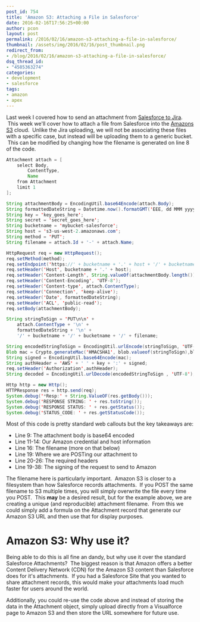 ```yaml
---
post_id: 754
title: 'Amazon S3: Attaching a File in Salesforce'
date: 2016-02-16T17:56:25+00:00
author: pcon
layout: post
permalink: /2016/02/16/amazon-s3-attaching-a-file-in-salesforce/
thumbnail: /assets/img/2016/02/16/post_thumbnail.png
redirect_from:
- /blog/2016/02/16/amazon-s3-attaching-a-file-in-salesforce/
dsq_thread_id:
- "4585363274"
categories:
- development
- salesforce
tags:
- amazon
- apex
---
```

Last week I covered how to send an attachment from [Salesforce to Jira](http://blog.deadlypenguin.com/blog/2016/02/09/jira-attaching-a-file-in-salesforce/).  This week we'll cover how to attach a file from Salesforce into the [Amazons S3](https://aws.amazon.com/s3/) cloud.  Unlike the Jira uploading, we will not be associating these files with a specific case, but instead will be uploading them to a generic bucket.  This can be modified by changing how the filename is generated on line 8 of the code.

<!--more-->

```java
Attachment attach = [
    select Body,
        ContentType,
        Name
    from Attachment
    limit 1
];

String attachmentBody = EncodingUtil.base64Encode(attach.Body);
String formattedDateString = Datetime.now().formatGMT('EEE, dd MMM yyyy HH:mm:ss z');
String key = 'key_goes_here';
String secret = 'secret_goes_here';
String bucketname = 'mybucket-salesforce';
String host = 's3-us-west-2.amazonaws.com';
String method = 'PUT';
String filename = attach.Id + '-' + attach.Name;

HttpRequest req = new HttpRequest();
req.setMethod(method);
req.setEndpoint('https://' + bucketname + '.' + host + '/' + bucketname + '/' + filename);
req.setHeader('Host', bucketname + '.' + host);
req.setHeader('Content-Length', String.valueOf(attachmentBody.length()));
req.setHeader('Content-Encoding', 'UTF-8');
req.setHeader('Content-type', attach.ContentType);
req.setHeader('Connection', 'keep-alive');
req.setHeader('Date', formattedDateString);
req.setHeader('ACL', 'public-read');
req.setBody(attachmentBody);

String stringToSign = 'PUT\n\n' +
    attach.ContentType + '\n' +
    formattedDateString + '\n' +
    '/' + bucketname + '/' + bucketname + '/' + filename;

String encodedStringToSign = EncodingUtil.urlEncode(stringToSign, 'UTF-8');
Blob mac = Crypto.generateMac('HMACSHA1', blob.valueof(stringToSign),blob.valueof(secret));
String signed = EncodingUtil.base64Encode(mac);
String authHeader = 'AWS' + ' ' + key + ':' + signed;
req.setHeader('Authorization',authHeader);
String decoded = EncodingUtil.urlDecode(encodedStringToSign , 'UTF-8');

Http http = new Http();
HTTPResponse res = http.send(req);
System.debug('*Resp:' + String.ValueOF(res.getBody()));
System.debug('RESPONSE STRING: ' + res.toString());
System.debug('RESPONSE STATUS: ' + res.getStatus());
System.debug('STATUS_CODE: ' + res.getStatusCode());
```

Most of this code is pretty standard web callouts but the key takeaways are:

* Line 9: The attachment body is base64 encoded
* Line 11-14: Our Amazon credential and host information
* Line 16: The filename (more on that below)
* Line 19: Where we are POSTing our attachment to
* Line 20-26: The required headers
* Line 19-38: The signing of the request to send to Amazon

The filename here is particularly important.  Amazon S3 is closer to a filesystem than how Salesforce records attachments.  If you POST the same filename to S3 multiple times, you will simply overwrite the file every time you POST.  This **may** be a desired result, but for the example above, we are creating a unique (and reproducible) attachment filename.  From this we could simply add a formula on the Attachment record that generate our Amazon S3 URL and then use that for display purposes.

# Amazon S3: Why use it?

Being able to do this is all fine an dandy, but why use it over the standard Salesforce Attachments?  The biggest reason is that Amazon offers a better Content Delivery Network (CDN) for the Amazon S3 content than Salesforce does for it's attachments.  If you had a Salesforce Site that you wanted to share attachment records, this would make your attachments load much faster for users around the world.

Additionally, you could re-use the code above and instead of storing the data in the Attachment object, simply upload directly from a Visualforce page to Amazon S3 and then store the URL somewhere for future use.